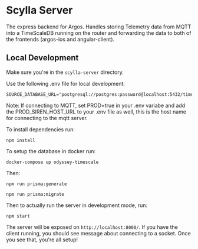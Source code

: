 # Scylla Server

The express backend for Argos. Handles storing Telemetry data from MQTT into a TimeScaleDB running on the router and forwarding the data to both of the frontends (argos-ios and angular-client).

## Local Development

Make sure you're in the `scylla-server` directory.

Use the following .env file for local development:
```
SOURCE_DATABASE_URL="postgresql://postgres:password@localhost:5432/timescaledb"
```

Note: If connecting to MQTT, set PROD=true in your .env variabe and add the PROD_SIREN_HOST_URL to your .env file as well, this is the host name for connecting to the mqtt server. 

To install dependencies run:

`npm install`

To setup the database in docker run: 

`docker-compose up odyssey-timescale`

Then:

`npm run prisma:generate`

`npm run prisma:migrate`

Then to actually run the server in development mode, run:

`npm start`


The server will be exposed on `http://localhost:8000/`. If you have the client running, you should see message about connecting to a socket. Once you see that, you're all setup!
